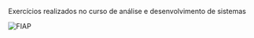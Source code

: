 Exercícios realizados no curso de análise e desenvolvimento de sistemas

<img align = "center" alt = "FIAP" src = "https://i.imgur.com/LgySPKc.png"> 
